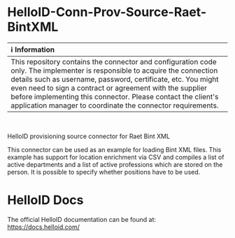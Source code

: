 # HelloID-Conn-Prov-Source-Raet-BintXML

| :information_source: Information |
|:---------------------------|
| This repository contains the connector and configuration code only. The implementer is responsible to acquire the connection details such as username, password, certificate, etc. You might even need to sign a contract or agreement with the supplier before implementing this connector. Please contact the client's application manager to coordinate the connector requirements.       |

<br />

HelloID provisioning source connector for Raet Bint XML
 
This connector can be used as an example for loading Bint XML files. This example has support for location enrichment via CSV and compiles a list of active departments and a list of active professions which are stored on the person.
It is possible to specify whether positions have to be used.
 
# HelloID Docs
The official HelloID documentation can be found at: https://docs.helloid.com/
